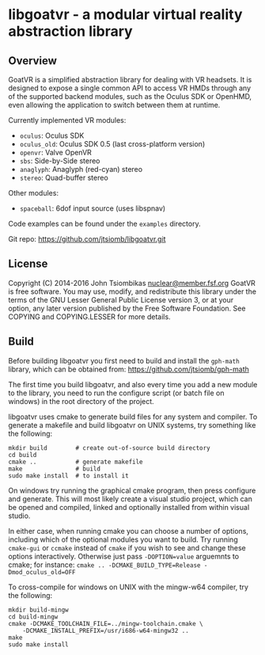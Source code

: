 libgoatvr - a modular virtual reality abstraction library
=========================================================

Overview
--------
GoatVR is a simplified abstraction library for dealing with VR headsets. It
is designed to expose a single common API to access VR HMDs through any of the
supported backend modules, such as the Oculus SDK or OpenHMD, even allowing the
application to switch between them at runtime.

Currently implemented VR modules:
 - `oculus`: Oculus SDK
 - `oculus_old`: Oculus SDK 0.5 (last cross-platform version)
 - `openvr`: Valve OpenVR
 - `sbs`: Side-by-Side stereo
 - `anaglyph`: Anaglyph (red-cyan) stereo
 - `stereo`: Quad-buffer stereo

Other modules:
 - `spaceball`: 6dof input source (uses libspnav)

Code examples can be found under the `examples` directory.

Git repo: https://github.com/jtsiomb/libgoatvr.git

License
-------
Copyright (C) 2014-2016 John Tsiombikas <nuclear@member.fsf.org>
GoatVR is free software. You may use, modify, and redistribute this library
under the terms of the GNU Lesser General Public License version 3, or at your
option, any later version published by the Free Software Foundation. See COPYING
and COPYING.LESSER for more details.

Build
-----
Before building libgoatvr you first need to build and install the `gph-math`
library, which can be obtained from: https://github.com/jtsiomb/gph-math

The first time you build libgoatvr, and also every time you add a new module to
the library, you need to run the configure script (or batch file on windows) in
the root directory of the project.

libgoatvr uses cmake to generate build files for any system and compiler. To
generate a makefile and build libgoatvr on UNIX systems, try something like the
following:

    mkdir build        # create out-of-source build directory
    cd build
    cmake ..           # generate makefile
    make               # build
    sudo make install  # to install it

On windows try running the graphical cmake program, then press configure and
generate. This will most likely create a visual studio project, which can be
opened and compiled, linked and optionally installed from within visual studio.

In either case, when running cmake you can choose a number of options, including
which of the optional modules you want to build. Try running `cmake-gui` or
`ccmake` instead of `cmake` if you wish to see and change these options
interactively. Otherwise just pass `-DOPTION=value` arguemnts to cmake; for
instance: `cmake .. -DCMAKE_BUILD_TYPE=Release -Dmod_oculus_old=OFF`

To cross-compile for windows on UNIX with the mingw-w64 compiler, try the
following:

    mkdir build-mingw
    cd build-mingw
    cmake -DCMAKE_TOOLCHAIN_FILE=../mingw-toolchain.cmake \
        -DCMAKE_INSTALL_PREFIX=/usr/i686-w64-mingw32 ..
    make
    sudo make install
